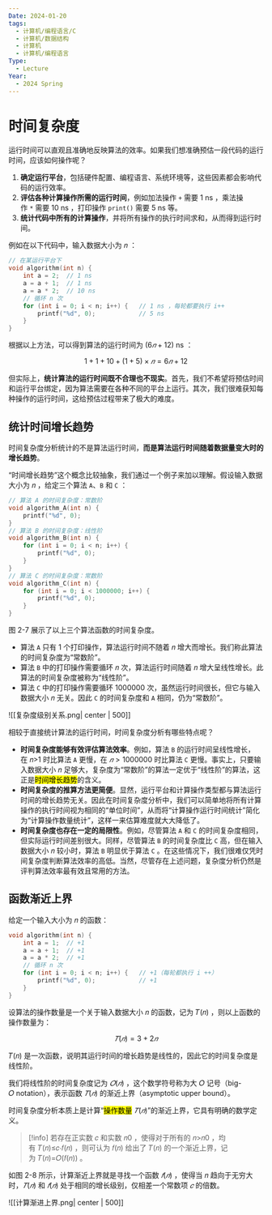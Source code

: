 ```yaml
---
Date: 2024-01-20
tags:
  - 计算机/编程语言/C
  - 计算机/数据结构
  - 计算机
  - 计算机/编程语言
Type:
  - Lecture
Year:
  - 2024 Spring
---
```

# 时间复杂度

运行时间可以直观且准确地反映算法的效率。如果我们想准确预估一段代码的运行时间，应该如何操作呢？

1. **确定运行平台**，包括硬件配置、编程语言、系统环境等，这些因素都会影响代码的运行效率。
2. **评估各种计算操作所需的运行时间**，例如加法操作 `+` 需要 1 ns ，乘法操作 `*` 需要 10 ns ，打印操作 `print()` 需要 5 ns 等。
3. **统计代码中所有的计算操作**，并将所有操作的执行时间求和，从而得到运行时间。

例如在以下代码中，输入数据大小为 𝑛 ：

```c
// 在某运行平台下
void algorithm(int n) {
    int a = 2;  // 1 ns
    a = a + 1;  // 1 ns
    a = a * 2;  // 10 ns
    // 循环 n 次
    for (int i = 0; i < n; i++) {   // 1 ns ，每轮都要执行 i++
        printf("%d", 0);            // 5 ns
    }
}
```


根据以上方法，可以得到算法的运行时间为 $(6𝑛+12)$ ns ：

$$1+1+10+(1+5)×𝑛=6𝑛+12$$

但实际上，**统计算法的运行时间既不合理也不现实**。首先，我们不希望将预估时间和运行平台绑定，因为算法需要在各种不同的平台上运行。其次，我们很难获知每种操作的运行时间，这给预估过程带来了极大的难度。

## 统计时间增长趋势

时间复杂度分析统计的不是算法运行时间，**而是算法运行时间随着数据量变大时的增长趋势**。

“时间增长趋势”这个概念比较抽象，我们通过一个例子来加以理解。假设输入数据大小为 𝑛 ，给定三个算法 `A`、`B` 和 `C` ：

```c
// 算法 A 的时间复杂度：常数阶
void algorithm_A(int n) {
    printf("%d", 0);
}
// 算法 B 的时间复杂度：线性阶
void algorithm_B(int n) {
    for (int i = 0; i < n; i++) {
        printf("%d", 0);
    }
}
// 算法 C 的时间复杂度：常数阶
void algorithm_C(int n) {
    for (int i = 0; i < 1000000; i++) {
        printf("%d", 0);
    }
}
```

图 2-7 展示了以上三个算法函数的时间复杂度。

- 算法 `A` 只有 1 个打印操作，算法运行时间不随着 𝑛 增大而增长。我们称此算法的时间复杂度为“常数阶”。
- 算法 `B` 中的打印操作需要循环 𝑛 次，算法运行时间随着 𝑛 增大呈线性增长。此算法的时间复杂度被称为“线性阶”。
- 算法 `C` 中的打印操作需要循环 1000000 次，虽然运行时间很长，但它与输入数据大小 𝑛 无关。因此 `C` 的时间复杂度和 `A` 相同，仍为“常数阶”。

![[复杂度级别关系.png| center | 500]]

相较于直接统计算法的运行时间，时间复杂度分析有哪些特点呢？

- **时间复杂度能够有效评估算法效率**。例如，算法 `B` 的运行时间呈线性增长，在 𝑛>1 时比算法 `A` 更慢，在 $𝑛>1000000$ 时比算法 `C` 更慢。事实上，只要输入数据大小 𝑛 足够大，复杂度为“常数阶”的算法一定优于“线性阶”的算法，这正是<mark class="hltr-blue">时间增长趋势</mark>的含义。
- **时间复杂度的推算方法更简便**。显然，运行平台和计算操作类型都与算法运行时间的增长趋势无关。因此在时间复杂度分析中，我们可以简单地将所有计算操作的执行时间视为相同的“单位时间”，从而将“计算操作运行时间统计”简化为“计算操作数量统计”，这样一来估算难度就大大降低了。
- **时间复杂度也存在一定的局限性**。例如，尽管算法 `A` 和 `C` 的时间复杂度相同，但实际运行时间差别很大。同样，尽管算法 `B` 的时间复杂度比 `C` 高，但在输入数据大小 𝑛 较小时，算法 `B` 明显优于算法 `C` 。在这些情况下，我们很难仅凭时间复杂度判断算法效率的高低。当然，尽管存在上述问题，复杂度分析仍然是评判算法效率最有效且常用的方法。

## 函数渐近上界

给定一个输入大小为 𝑛 的函数：

```c
void algorithm(int n) {
    int a = 1;  // +1
    a = a + 1;  // +1
    a = a * 2;  // +1
    // 循环 n 次
    for (int i = 0; i < n; i++) {   // +1（每轮都执行 i ++）
        printf("%d", 0);            // +1
    }
}
```

设算法的操作数量是一个关于输入数据大小 𝑛 的函数，记为 𝑇(𝑛) ，则以上函数的操作数量为：

$$𝑇(𝑛)=3+2𝑛$$

𝑇(𝑛) 是一次函数，说明其运行时间的增长趋势是线性的，因此它的时间复杂度是线性阶。

我们将线性阶的时间复杂度记为 $𝑂(𝑛)$ ，这个数学符号称为大 𝑂 记号（big-𝑂 notation），表示函数 $𝑇(𝑛)$ 的渐近上界（asymptotic upper bound）。

时间复杂度分析本质上是计算“<mark class="hltr-cyan">操作数量</mark> $𝑇(𝑛)$”的渐近上界，它具有明确的数学定义。

> [!info]
> 若存在正实数 𝑐 和实数 𝑛0 ，使得对于所有的 𝑛>𝑛0 ，均有 𝑇(𝑛)≤𝑐⋅𝑓(𝑛) ，则可认为 𝑓(𝑛) 给出了 𝑇(𝑛) 的一个渐近上界，记为 𝑇(𝑛)=𝑂(𝑓(𝑛)) 。

如图 2-8 所示，计算渐近上界就是寻找一个函数 $𝑓(𝑛)$ ，使得当 𝑛 趋向于无穷大时，$𝑇(𝑛)$ 和 $𝑓(𝑛)$ 处于相同的增长级别，仅相差一个常数项 $𝑐$ 的倍数。

![[计算渐进上界.png| center | 500]]


